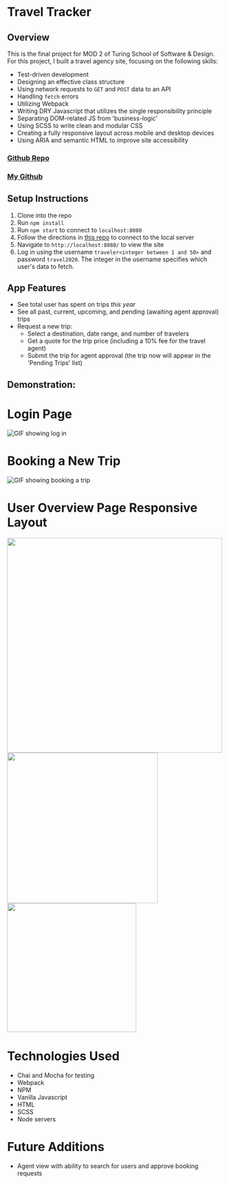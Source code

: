# Travel Tracker

## Overview

This is the final project for MOD 2 of Turing School of Software & Design. For this project, I built a travel agency site, focusing on the following skills:
- Test-driven development
- Designing an effective class structure
- Using network requests to `GET` and `POST` data to an API
- Handling `fetch` errors
- Utilizing Webpack
- Writing DRY Javascript that utilizes the single responsibility principle
- Separating DOM-related JS from 'business-logic'
- Using SCSS to write clean and modular CSS
- Creating a fully responsive layout across mobile and desktop devices
- Using ARIA and semantic HTML to improve site accessibility

### [Github Repo](https://github.com/kendallha/travel-tracker)
### [My Github](https://github.com/kendallha)

## Setup Instructions

1. Clone into the repo
2. Run `npm install`
3. Run `npm start` to connect to `localhost:8080`
4. Follow the directions in [this repo](https://github.com/turingschool-examples/travel-tracker-api) to connect to the local server
5. Navigate to `http://localhost:8080/` to view the site
6. Log in using the username `traveler<integer between 1 and 50>` and password `travel2020`. The integer in the username specifies which user's data to fetch.

## App Features

- See total user has spent on trips *this year*
- See all past, current, upcoming, and pending (awaiting agent approval) trips
- Request a new trip: 
  - Select a destination, date range, and number of travelers
  - Get a quote for the trip price (including a 10% fee for the travel agent)
  - Submit the trip for agent approval (the trip now will appear in the 'Pending Trips' list)

## Demonstration:

# Login Page
![GIF showing log in](https://media.giphy.com/media/8rCJhHE4KTiwG41iVa/giphy.gif) 

# Booking a New Trip
![GIF showing booking a trip](https://media.giphy.com/media/Phd6lZ76FIiDpZ5zkG/giphy.gif)

# User Overview Page Responsive Layout
<img src="https://user-images.githubusercontent.com/25498241/116295319-ce46d100-a74d-11eb-8a9b-ff0841b3ada4.png" width="500">
<img src="https://user-images.githubusercontent.com/25498241/116295341-d4d54880-a74d-11eb-8926-0dee16f06ce6.png" width="350">
<img src="https://user-images.githubusercontent.com/25498241/116295357-d999fc80-a74d-11eb-933e-034c3db75529.png" height="300">


# Technologies Used

- Chai and Mocha for testing
- Webpack
- NPM
- Vanilla Javascript
- HTML
- SCSS
- Node servers

# Future Additions
- Agent view with ability to search for users and approve booking requests

